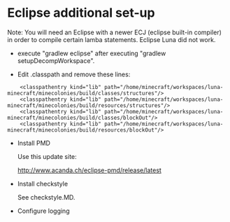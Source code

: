 # Eclipse additional set-up

Note: You will need an Eclipse with a newer ECJ (eclipse built-in compiler) in order to compile certain lamba statements.   Eclipse Luna did not work.

* execute "gradlew eclipse" after executing "gradlew setupDecompWorkspace".

* Edit .classpath and remove these lines:

```
	<classpathentry kind="lib" path="/home/minecraft/workspaces/luna-minecraft/minecolonies/build/classes/structures"/>
	<classpathentry kind="lib" path="/home/minecraft/workspaces/luna-minecraft/minecolonies/build/resources/structures"/>
	<classpathentry kind="lib" path="/home/minecraft/workspaces/luna-minecraft/minecolonies/build/classes/blockOut"/>
	<classpathentry kind="lib" path="/home/minecraft/workspaces/luna-minecraft/minecolonies/build/resources/blockOut"/>
```

* Install PMD

    Use this update site:

    http://www.acanda.ch/eclipse-pmd/release/latest

* Install checkstyle

    See checkstyle.MD.

* Configure logging 
